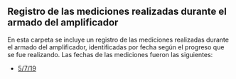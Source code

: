 ## Registro de las mediciones realizadas durante el armado del amplificador

En esta carpeta se incluye un registro de las mediciones realizadas durante el armado del amplificador, identificadas por fecha según el progreso que se fue realizando. Las fechas de las mediciones fueron las siguientes:

- [5/7/19](Mediciones_amplificador_5_7_19.md)

